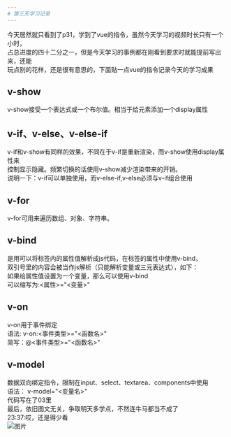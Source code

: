 ```yaml
---
# 第三天学习记录
---
```

今天居然就只看到了p31，学到了vue的指令，虽然今天学习的视频时长只有一个小时，  
占总进度的四十二分之一，但是今天学习的事例都在刚看到要求时就能提前写出来，还能  
玩点别的花样，还是很有意思的，下面贴一点vue的指令记录今天的学习成果  
## v-show  
v-show接受一个表达式或一个布尔值。相当于给元素添加一个display属性  
## v-if、v-else、v-else-if  
v-if和v-show有同样的效果，不同在于v-if是重新渲染，而v-show使用display属性来  
控制显示隐藏。频繁切换的话使用v-show减少渲染带来的开销。  
说明一下：v-if可以单独使用，而v-else-if,v-else必须与v-if组合使用  
## v-for  
v-for可用来遍历数组、对象、字符串。  
## v-bind  
是用可以将标签内的属性值解析成js代码，在标签的属性中使用v-bind，  
双引号里的内容会被当作js解析（只能解析变量或三元表达式），如下：  
如果给属性值设置为一个变量，那么可以使用v-bind  
可以缩写为:<属性>="<变量>"  
## v-on  
v-on用于事件绑定  
语法: v-on:<事件类型>="<函数名>"  
简写：@<事件类型>="<函数名>"  
## v-model  
数据双向绑定指令，限制在input、select、textarea、components中使用  
语法： v-model="<变量名>"  
代码写在了03里  
最后，依旧图文无关，争取明天多学点，不然连牛马都当不成了  
23:37:哎，还是得少看  
![图片](https://cdn.sshs.rip/66/40/66c2350d2c066d228c7dfb3b590ebf40.webp)
